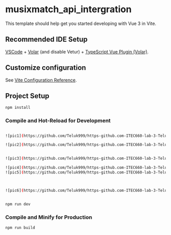 # musixmatch_api_intergration

This template should help get you started developing with Vue 3 in Vite.

## Recommended IDE Setup

[VSCode](https://code.visualstudio.com/) + [Volar](https://marketplace.visualstudio.com/items?itemName=Vue.volar) (and disable Vetur) + [TypeScript Vue Plugin (Volar)](https://marketplace.visualstudio.com/items?itemName=Vue.vscode-typescript-vue-plugin).

## Customize configuration

See [Vite Configuration Reference](https://vitejs.dev/config/).

## Project Setup

```sh
npm install
```

### Compile and Hot-Reload for Development



```sh

![pic1](https://github.com/Teluk999/https-github.com-ITEC660-lab-3-Teluk999/assets/147182078/9db958cb-157f-4f45-adf9-f2aba78e713c)

![pic2](https://github.com/Teluk999/https-github.com-ITEC660-lab-3-Teluk999/assets/147182078/dbbe7d38-9ae2-4a45-bff3-412cca65134e)


![pic3](https://github.com/Teluk999/https-github.com-ITEC660-lab-3-Teluk999/assets/147182078/18c70a9b-b557-4761-b048-17ba2359c310)

![pic4](https://github.com/Teluk999/https-github.com-ITEC660-lab-3-Teluk999/assets/147182078/332b3e78-854f-416f-9d82-cc5d1777942f)
![pic5](https://github.com/Teluk999/https-github.com-ITEC660-lab-3-Teluk999/assets/147182078/0120fd85-1d24-4569-b84b-4f225a1fdfba)



![pic6](https://github.com/Teluk999/https-github.com-ITEC660-lab-3-Teluk999/assets/147182078/968f5559-3f17-4ff0-a219-eafcaff0baee)


npm run dev
```

### Compile and Minify for Production

```sh
npm run build
```
